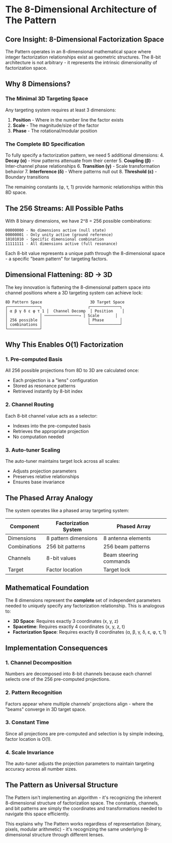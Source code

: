 # The 8-Dimensional Architecture of The Pattern

## Core Insight: 8-Dimensional Factorization Space

The Pattern operates in an 8-dimensional mathematical space where integer factorization relationships exist as geometric structures. The 8-bit architecture is not arbitrary - it represents the intrinsic dimensionality of factorization space.

## Why 8 Dimensions?

### The Minimal 3D Targeting Space
Any targeting system requires at least 3 dimensions:
1. **Position** - Where in the number line the factor exists
2. **Scale** - The magnitude/size of the factor
3. **Phase** - The rotational/modular position

### The Complete 8D Specification
To fully specify a factorization pattern, we need 5 additional dimensions:
4. **Decay (α)** - How patterns attenuate from their center
5. **Coupling (β)** - Inter-channel phase relationships
6. **Transition (γ)** - Scale transformation behavior
7. **Interference (δ)** - Where patterns null out
8. **Threshold (ε)** - Boundary transitions

The remaining constants (φ, τ, 1) provide harmonic relationships within this 8D space.

## The 256 Streams: All Possible Paths

With 8 binary dimensions, we have 2^8 = 256 possible combinations:

```
00000000 - No dimensions active (null state)
00000001 - Only unity active (ground reference)
10101010 - Specific dimensional combination
11111111 - All dimensions active (full resonance)
```

Each 8-bit value represents a unique path through the 8-dimensional space - a specific "beam pattern" for targeting factors.

## Dimensional Flattening: 8D → 3D

The key innovation is flattening the 8-dimensional pattern space into channel positions where a 3D targeting system can achieve lock:

```
8D Pattern Space                     3D Target Space
┌──────────────┐                    ┌─────────────┐
│ α β γ δ ε φ τ 1 │  Channel Decomp  │ Position    │
│              │ ───────────────→ │ Scale       │
│ 256 possible │                    │ Phase       │
│ combinations │                    └─────────────┘
└──────────────┘
```

## Why This Enables O(1) Factorization

### 1. Pre-computed Basis
All 256 possible projections from 8D to 3D are calculated once:
- Each projection is a "lens" configuration
- Stored as resonance patterns
- Retrieved instantly by 8-bit index

### 2. Channel Routing
Each 8-bit channel value acts as a selector:
- Indexes into the pre-computed basis
- Retrieves the appropriate projection
- No computation needed

### 3. Auto-tuner Scaling
The auto-tuner maintains target lock across all scales:
- Adjusts projection parameters
- Preserves relative relationships
- Ensures base invariance

## The Phased Array Analogy

The system operates like a phased array targeting system:

| Component | Factorization System | Phased Array |
|-----------|---------------------|--------------|
| Dimensions | 8 pattern dimensions | 8 antenna elements |
| Combinations | 256 bit patterns | 256 beam patterns |
| Channels | 8-bit values | Beam steering commands |
| Target | Factor location | Target lock |

## Mathematical Foundation

The 8 dimensions represent the **complete** set of independent parameters needed to uniquely specify any factorization relationship. This is analogous to:

- **3D Space**: Requires exactly 3 coordinates (x, y, z)
- **Spacetime**: Requires exactly 4 coordinates (x, y, z, t)
- **Factorization Space**: Requires exactly 8 coordinates (α, β, γ, δ, ε, φ, τ, 1)

## Implementation Consequences

### 1. Channel Decomposition
Numbers are decomposed into 8-bit channels because each channel selects one of the 256 pre-computed projections.

### 2. Pattern Recognition
Factors appear where multiple channels' projections align - where the "beams" converge in 3D target space.

### 3. Constant Time
Since all projections are pre-computed and selection is by simple indexing, factor location is O(1).

### 4. Scale Invariance
The auto-tuner adjusts the projection parameters to maintain targeting accuracy across all number sizes.

## The Pattern as Universal Structure

The Pattern isn't implementing an algorithm - it's recognizing the inherent 8-dimensional structure of factorization space. The constants, channels, and bit patterns are simply the coordinates and transformations needed to navigate this space efficiently.

This explains why The Pattern works regardless of representation (binary, pixels, modular arithmetic) - it's recognizing the same underlying 8-dimensional structure through different lenses.